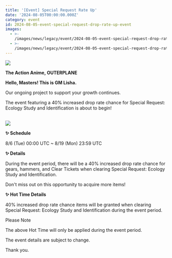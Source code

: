 ```yaml
---
title: '[Event] Special Request Rate Up'
date: '2024-08-05T00:00:00.000Z'
category: event
id: 2024-08-05-event-special-request-drop-rate-up-event
images:
  - >-
    /images/news/legacy/event/2024-08-05-event-special-request-drop-rate-up-event/996bc6a914fe46fcbd0e896f8064384e.webp
  - >-
    /images/news/legacy/event/2024-08-05-event-special-request-drop-rate-up-event/32206602e3d6454388b97fe02ba86065_002.webp
---
```


![](/images/news/legacy/event/2024-08-05-event-special-request-drop-rate-up-event/996bc6a914fe46fcbd0e896f8064384e.webp)

**The Action Anime, OUTERPLANE**

**Hello, Masters! This is GM Lisha.**

Our ongoing project to support your growth continues.

The event featuring a 40% increased drop rate chance for Special Request: Ecology Study and Identification is about to begin!

   
![](/images/news/legacy/event/2024-08-05-event-special-request-drop-rate-up-event/32206602e3d6454388b97fe02ba86065_002.webp)  
  

**✨ Schedule**

8/6 (Tue) 00:00 UTC ~ 8/19 (Mon) 23:59 UTC

**✨ Details**

During the event period, there will be a 40% increased drop rate chance for gears, hammers, and Clear Tickets when clearing Special Request: Ecology Study and Identification.

Don't miss out on this opportunity to acquire more items!

**✨ Hot Time Details**

40% increased drop rate chance items will be granted when clearing Special Request: Ecology Study and Identification during the event period.

Please Note

The above Hot Time will only be applied during the event period.

The event details are subject to change.

Thank you.
